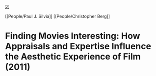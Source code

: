 [🇿](zotero://select/library/items/NJFBMQCF)

[[People/Paul J. Silvia]] [[People/Christopher Berg]] 
# Finding Movies Interesting: How Appraisals and Expertise Influence the Aesthetic Experience of Film (2011)

